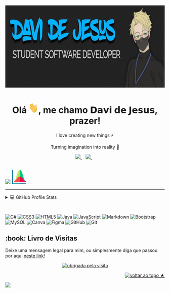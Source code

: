 # [<img src="backIMG.jpeg" width="100%" height="260vh">](https://www.linkedin.com/in/davijesus/)

<h1 align="center"> Olá <img src="hi.gif" width="30px" height="35">, me chamo 𝗗𝗮𝘃𝗶 𝗱𝗲 𝗝𝗲𝘀𝘂𝘀, prazer!
</h1>
<p align="center">I love creating new things ⚡</p>
<p align="center">Turning imagination into reality 🚀</p>

<p align='center'>
  
  <a href="https://www.linkedin.com/in/davijesus/">
    <img src="https://img.shields.io/badge/linkedin-%230077B5.svg?&style=for-the-badge&logo=linkedin&logoColor=white" />
  </a>&nbsp;&nbsp;
  <a href="https://www.instagram.com/davi_bewzenko/">
    <img src="https://img.shields.io/badge/instagram-%23E4405F.svg?&style=for-the-badge&logo=instagram&logoColor=white" />        
  </a>&nbsp;&nbsp;
 <br><br>
</p>

<p align='left'>
<img height="45px" src="https://readme-typing-svg.herokuapp.com?font=Righteous&color=E1E1E1&size=50&center=true&vCenter=true&width=300&lines=Github+Stats">
<img height="45px" src="stats.png">
</p> 
<hr>

<!-- https://github.com/anuraghazra/github-readme-stats -->
<details> 
  <summary>💻 GitHub Profile Stats</summary>
  <br/>
    <a href="https://github.com/anuraghazra/github-readme-stats"><img alt="DaviBewzenko Github Stats" src="https://denvercoder1-github-readme-stats.vercel.app/api/?username=DaviBewzenko&show_icons=true&include_all_commits=true&count_private=true&theme=react&hide_border=true&bg_color=1F222E&title_color=F85D7F&icon_color=F8D866" height="184px"/></a>
  <a href="https://github.com/anuraghazra/github-readme-stats"><img alt="DaviBewzenko Top Languages" src="https://github-readme-stats.vercel.app/api/top-langs/?username=DaviBewzenko&langs_count=8&layout=compact&theme=react&hide_border=true&bg_color=1F222E&title_color=F85D7F&icon_color=F8D866&hide=Jupyter%20Notebook" height="187px"/></a>
  <br/>
  <b>Note:</b> Top languages is only a metric of the languages my public code consists of and doesn't reflect experience or skill level.
</details>

# 

![C#](https://img.shields.io/badge/c%23-000000.svg?style=for-the-badge&logo=c-sharp&logoColor=blueviolet) ![CSS3](https://img.shields.io/badge/css3-000000.svg?style=for-the-badge&logo=css3&logoColor=blue) ![HTML5](https://img.shields.io/badge/html5-000000.svg?style=for-the-badge&logo=html5&logoColor=critical) ![Java](https://img.shields.io/badge/java-000000.svg?style=for-the-badge&logo=java&logoColor=white) ![JavaScript](https://img.shields.io/badge/javascript-000000.svg?style=for-the-badge&logo=javascript&logoColor=%23F7DF1E) ![Markdown](https://img.shields.io/badge/markdown-000000.svg?style=for-the-badge&logo=markdown&logoColor=white) ![Bootstrap](https://img.shields.io/badge/bootstrap-000000.svg?style=for-the-badge&logo=bootstrap&logoColor=blueviolet) ![MySQL](https://img.shields.io/badge/mysql-000000.svg?style=for-the-badge&logo=mysql&logoColor=orange) ![Canva](https://img.shields.io/badge/Canva-000000.svg?style=for-the-badge&logo=Canva&logoColor=9cf)  ![Figma](https://img.shields.io/badge/figma-000000.svg?style=for-the-badge&logo=figma&logoColor=red)  ![GitHub](https://img.shields.io/badge/GitHub-000000?style=for-the-badge&logo=github&logoColor=white) ![Git](https://img.shields.io/badge/Git-000000?style=for-the-badge&logo=git&logoColor=orange&height='90px')

<h2>:book: Livro de Visitas</h2>
<p>Deixe uma mensagem legal para mim, ou simplesmente diga que passou por aqui <a href="https://github.com/DaviBewzenko/DaviBewzenko/issues/new?template=assinar-o-livro-de-visitas.md">neste link</a>!</p>

<div align="center">
    <a href="https://git.io/typing-svg">
        <img alt="obrigada pela visita" src="https://carol42-typing-svg.herokuapp.com?font=Roboto+Slab&color=white&size=28&center=true&vCenter=true&width=350&lines=Obrigado+pela+visita!" a href="https://www.linkedin.com/in/davijesus/">
    </a>
</div>

<p align="right"><a href="#top"><img src="https://img.shields.io/static/v1?label&message=voltar+ao+topo&color=0047ab&style=flat&logo" alt="voltar ao topo ★" /></a></p>
<a href="#top"><img src="https://user-images.githubusercontent.com/82146140/177694992-9277afcb-e818-4712-b2a9-ab167d718991.svg">
